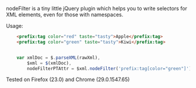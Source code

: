 nodeFilter is a tiny little jQuery plugin which helps you to write selectors for XML elements, even for those with namespaces.

Usage:


```html
    <prefix:tag color="red" taste="tasty">Apple</prefix:tag>
    <prefix:tag color="green" taste="tasty">Kiwi</prefix:tag>
```

```javascript

    var xmlDoc = $.parseXML(rawXml),
        $xml = $(xmlDoc),
        nodeFilterPTAttr = $xml.nodeFilter('prefix:tag[color="green"]').text(); // Kiwi

```

Tested on Firefox (23.0) and Chrome (29.0.1547.65)
